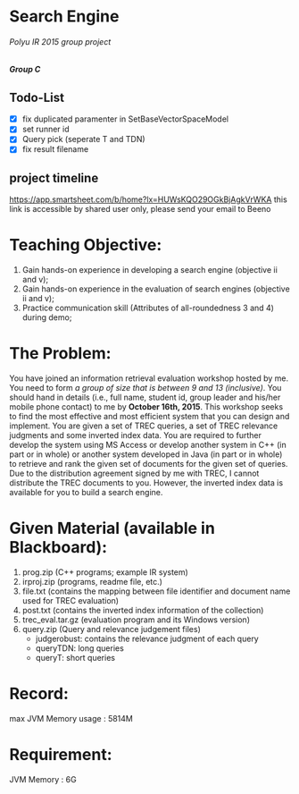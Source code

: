 # Search Engine
###### Polyu IR 2015 group project
##### Group C

## Todo-List
 - [X] fix duplicated paramenter in SetBaseVectorSpaceModel
 - [X] set runner id
 - [X] Query pick (seperate T and TDN)
 - [X] fix result filename

## project timeline 
https://app.smartsheet.com/b/home?lx=HUWsKQO29OGkBjAgkVrWKA
this link is accessible by shared user only, please send your email to Beeno

Teaching Objective:
===================
1. Gain hands-on experience in developing a search engine (objective ii and v);
2. Gain hands-on experience in the evaluation of search engines (objective ii and v);
3. Practice communication skill (Attributes of all-roundedness 3 and 4) during demo;

The Problem:
============
You have joined an information retrieval evaluation workshop hosted by me. You need to form *a group of size that is between 9 and 13 (inclusive)*. You should hand in details (i.e., full name, student id, group leader and his/her mobile phone contact) to me by **October 16th, 2015**. This workshop seeks to find the most effective and most efficient system that you can design and implement. You are given a set of TREC queries, a set of TREC relevance judgments and some inverted index data. You are required to further develop the system using MS Access or develop another system in C++ (in part or in whole) or another system developed in Java (in part or in whole) to retrieve and rank the given set of documents for the given set of queries. Due to the distribution agreement signed by me with TREC, I cannot distribute the TREC documents to you. However, the inverted index data is available for you to build a search engine.

Given Material (available in Blackboard):
=========================================
1. prog.zip (C++ programs; example IR system)
2. irproj.zip (programs, readme file, etc.)
3. file.txt (contains the mapping between file identifier and document name used for TREC evaluation)
4. post.txt (contains the inverted index information of the collection)
5. trec_eval.tar.gz (evaluation program and its Windows version)
6. query.zip (Query and relevance judgement files)
   - judgerobust: contains the relevance judgment of each query
   - queryTDN: long queries
   - queryT: short queries

Record:
=======
max JVM Memory usage : 5814M

Requirement:
============
JVM Memory : 6G